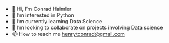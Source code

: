 - 👋 Hi, I’m Conrad Haimler
- 👀 I’m interested in Python
- 🌱 I’m currently learning Data Science
- 💞️ I’m looking to collaborate on projects involving Data science
- 📫 How to reach me henrytconrad@gmail.com

<!---
tHaimler/tHaimler is a ✨ special ✨ repository because its `README.md` (this file) appears on your GitHub profile.
You can click the Preview link to take a look at your changes.
--->
